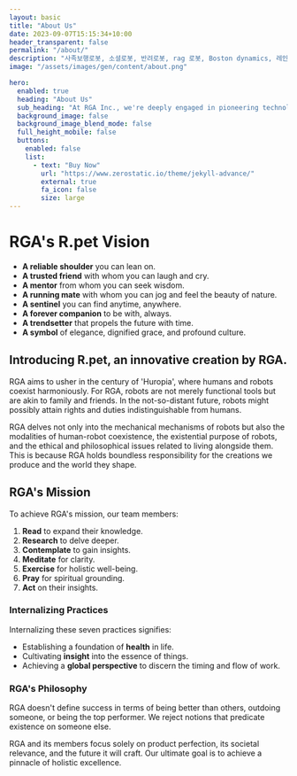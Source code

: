 ```yaml
---
layout: basic
title: "About Us"
date: 2023-09-07T15:15:34+10:00
header_transparent: false
permalink: "/about/"
description: "사족보행로봇, 소셜로봇, 반려로봇, rag 로봇, Boston dynamics, 레인보우로보틱스, unitree, 알지에이아이엔씨"
image: "/assets/images/gen/content/about.png"

hero:
  enabled: true
  heading: "About Us"
  sub_heading: "At RGA Inc., we're deeply engaged in pioneering technological advancements and crafting experiences that are unparalleled and unprecedented. Our commitment is to shaping the future and evoking profound emotions previously untouched in our clients"
  background_image: false
  background_image_blend_mode: false
  full_height_mobile: false
  buttons:
    enabled: false
    list:
      - text: "Buy Now"
        url: "https://www.zerostatic.io/theme/jekyll-advance/"
        external: true
        fa_icon: false
        size: large
---
```



# RGA's R.pet Vision

- **A reliable shoulder** you can lean on.
- **A trusted friend** with whom you can laugh and cry.
- **A mentor** from whom you can seek wisdom.
- **A running mate** with whom you can jog and feel the beauty of nature.
- **A sentinel** you can find anytime, anywhere.
- **A forever companion** to be with, always.
- **A trendsetter** that propels the future with time.
- **A symbol** of elegance, dignified grace, and profound culture.

## Introducing R.pet, an innovative creation by RGA.

RGA aims to usher in the century of 'Huropia', where humans and robots coexist harmoniously. For RGA, robots are not merely functional tools but are akin to family and friends. In the not-so-distant future, robots might possibly attain rights and duties indistinguishable from humans. 

RGA delves not only into the mechanical mechanisms of robots but also the modalities of human-robot coexistence, the existential purpose of robots, and the ethical and philosophical issues related to living alongside them. This is because RGA holds boundless responsibility for the creations we produce and the world they shape.

## RGA's Mission 

To achieve RGA's mission, our team members:

1. **Read** to expand their knowledge.
2. **Research** to delve deeper.
3. **Contemplate** to gain insights.
4. **Meditate** for clarity.
5. **Exercise** for holistic well-being.
6. **Pray** for spiritual grounding.
7. **Act** on their insights.

### Internalizing Practices

Internalizing these seven practices signifies:

- Establishing a foundation of **health** in life.
- Cultivating **insight** into the essence of things.
- Achieving a **global perspective** to discern the timing and flow of work.

### RGA's Philosophy

RGA doesn't define success in terms of being better than others, outdoing someone, or being the top performer. We reject notions that predicate existence on someone else. 

RGA and its members focus solely on product perfection, its societal relevance, and the future it will craft. Our ultimate goal is to achieve a pinnacle of holistic excellence.
